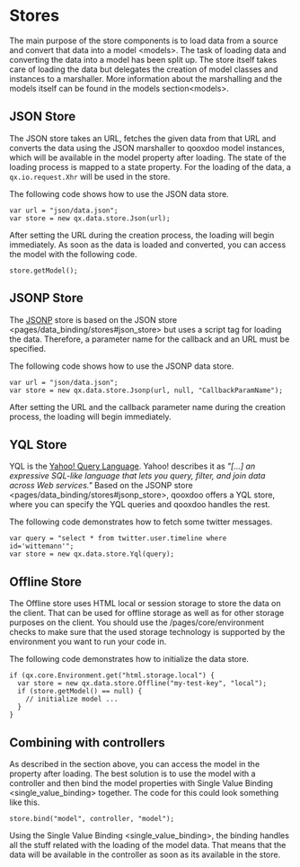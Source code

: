 Stores
======

The main purpose of the store components is to load data from a source and convert that data into a model \<models\>. The task of loading data and converting the data into a model has been split up. The store itself takes care of loading the data but delegates the creation of model classes and instances to a marshaller. More information about the marshalling and the models itself can be found in the models section\<models\>.

JSON Store
----------

The JSON store takes an URL, fetches the given data from that URL and converts the data using the JSON marshaller to qooxdoo model instances, which will be available in the model property after loading. The state of the loading process is mapped to a state property. For the loading of the data, a `qx.io.request.Xhr` will be used in the store.

The following code shows how to use the JSON data store.

    var url = "json/data.json";
    var store = new qx.data.store.Json(url);

After setting the URL during the creation process, the loading will begin immediately. As soon as the data is loaded and converted, you can access the model with the following code.

    store.getModel();

JSONP Store
-----------

The [JSONP](http://ajaxian.com/archives/jsonp-json-with-padding) store is based on the JSON store \<pages/data\_binding/stores\#json\_store\> but uses a script tag for loading the data. Therefore, a parameter name for the callback and an URL must be specified.

The following code shows how to use the JSONP data store.

    var url = "json/data.json";
    var store = new qx.data.store.Jsonp(url, null, "CallbackParamName");

After setting the URL and the callback parameter name during the creation process, the loading will begin immediately.

YQL Store
---------

YQL is the [Yahoo! Query Language](http://developer.yahoo.com/yql/). Yahoo! describes it as *"[...] an expressive SQL-like language that lets you query, filter, and join data across Web services."* Based on the JSONP store \<pages/data\_binding/stores\#jsonp\_store\>, qooxdoo offers a YQL store, where you can specify the YQL queries and qooxdoo handles the rest.

The following code demonstrates how to fetch some twitter messages.

    var query = "select * from twitter.user.timeline where id='wittemann'";
    var store = new qx.data.store.Yql(query);

Offline Store
-------------

The Offline store uses HTML local or session storage to store the data on the client. That can be used for offline storage as well as for other storage purposes on the client. You should use the /pages/core/environment checks to make sure that the used storage technology is supported by the environment you want to run your code in.

The following code demonstrates how to initialize the data store.

    if (qx.core.Environment.get("html.storage.local") {
      var store = new qx.data.store.Offline("my-test-key", "local");
      if (store.getModel() == null) {
        // initialize model ...
      }
    }

Combining with controllers
--------------------------

As described in the section above, you can access the model in the property after loading. The best solution is to use the model with a controller and then bind the model properties with Single Value Binding \<single\_value\_binding\> together. The code for this could look something like this.

    store.bind("model", controller, "model");

Using the Single Value Binding \<single\_value\_binding\>, the binding handles all the stuff related with the loading of the model data. That means that the data will be available in the controller as soon as its available in the store.
